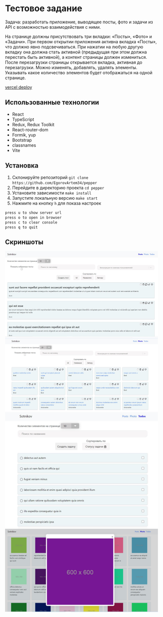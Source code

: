 # Тестовое задание

Задача: разработать приложение, выводящее посты, фото и задачи из API с возможностью
взаимодействия с ними.

На странице должны присутствовать три вкладки: «Посты», «Фото» и «Задачи». При первом
открытии приложения активна вкладка «Посты», что должно явно подсвечиваться. При нажатии
на любую другую вкладку она должна стать активной (предыдущая при этом должна перестать
быть активной), а контент страницы должен измениться. После перезагрузки страницы
открывается вкладка, активная до перезагрузки. Можно изменять, добавлять, удалять элементы. Указывать какое количество элементов будет отображаться на одной странице.

[vercel deploy](https://pepper-rho.vercel.app/)


## Использованные технологии
- React
- TypeScript
- Redux, Redux Toolkit
- React-router-dom
- Formik, yup
- Bootstrap
- classnames
- Vite


## Установка
1. Склонируйте репозиторий `git clone https://github.com/EgorovArtem34/pepper`
2. Перейдите в директорию проекта `cd pepper`
3. Установите зависимости `make install`
5. Запустите локальную версию `make start`
6. Нажмите на кнопку `h` для показа настроек
  ```press r to restart the server
  press u to show server url
  press o to open in browser
  press c to clear console
  press q to quit
  ```

## Скриншоты

![](https://raw.githubusercontent.com/EgorovArtem34/screenshots/master/pepper/1.JPG)
![](https://raw.githubusercontent.com/EgorovArtem34/screenshots/master/pepper/2.JPG)
![](https://raw.githubusercontent.com/EgorovArtem34/screenshots/master/pepper/3.JPG)
![](https://raw.githubusercontent.com/EgorovArtem34/screenshots/master/pepper/4.JPG)
